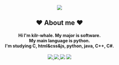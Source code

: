 <div align="center">
<img src="https://capsule-render.vercel.app/api?type=waving&height=300&color=FFC0CB&text=🍀Hello🍀&reversal=true&textBg=false&fontColor=ffffff&fontAlignY=50&fontAlign=75&animation=blinking" />
</div>

<h2 align = "center"> ❤️ About me ❤️ </h2>
<h4 align = "center">Hi I'm kilr-whale. My major is software.</br>My main language is python.</br>I'm studying C, html&css&js, python, java, C++, C#.</h4>
<div align="center">
<span>
  <a href="https://www.instagram.com/kilr.whale/">
    <img src="https://img.shields.io/badge/Instagram-ff69b4?style=for-the-badge&logo=Instagram&logoColor=white"/>
  </a>
</span>
  <span>
  <a href="https://velog.io/@kilr_whale/posts">
    <img src="https://img.shields.io/badge/velog-20C997.svg?style=for-the-badge&logo=velog&logoColor=FFFFFF" />
  </a>
</span>
  <a href="mailto:ngmin0404@naver.com"><img src="https://img.shields.io/badge/mail-03C75A?style=for-the-badge&logo=naver&logoColor=white&link=mailto:ngmin0404@naver.com"/></a>
   <a href="mailto:kilr.whale@outlook.kr"><img src="https://img.shields.io/badge/mail(faster)-0078D4?style=for-the-badge&logo=microsoftoutlook&logoColor=white&link=mailto:kilr.whale@outlook.kr"/></a>
</div>


